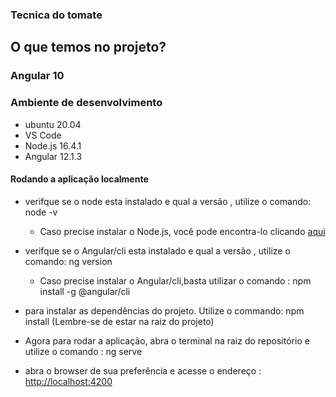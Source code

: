### Tecnica do tomate

## O que temos no projeto?

### Angular 10 

### Ambiente de desenvolvimento

 - ubuntu 20.04
 - VS Code
 - Node.js 16.4.1 
 - Angular 12.1.3

#### Rodando a aplicação localmente

- verifque se o node esta instalado e qual a versão , utilize o comando: node -v
    - Caso precise instalar o Node.js, você pode encontra-lo clicando [aqui](https://nodejs.org/en/download/current/)

- verifque se o Angular/cli esta instalado e qual a versão , utilize o comando: ng version
    - Caso precise instalar o Angular/cli,basta utilizar o comando : npm install -g @angular/cli

- para instalar as dependências do projeto. Utilize o commando: npm install (Lembre-se de estar na raiz do projeto)

- Agora para rodar a aplicação, abra o terminal na raiz do repositório e utilize o comando : ng serve 

- abra o browser de sua preferência e acesse o endereço : [http://localhost:4200](http://localhost:4200)
